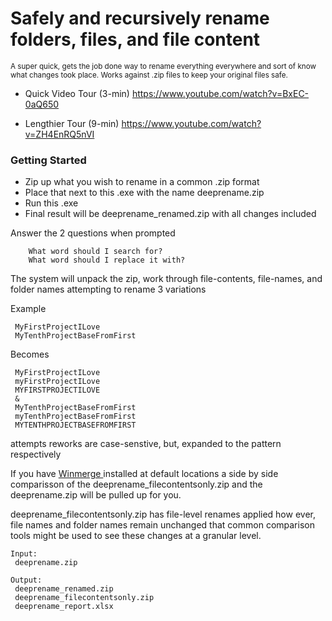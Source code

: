 
<h1> Safely and recursively rename folders, files, and file content</h1>
<sub>A super quick, gets the job done way to rename everything everywhere and sort of know what changes took place. Works against .zip files to keep your original files safe.</sub>

- Quick Video Tour (3-min) https://www.youtube.com/watch?v=BxEC-0aQ650

- Lengthier Tour (9-min) https://www.youtube.com/watch?v=ZH4EnRQ5nVI  

<h3>Getting Started</h3>

- Zip up what you wish to rename in a common .zip format
- Place that next to this .exe with the name deeprename.zip
- Run this .exe
- Final result will be deeprename_renamed.zip with all changes included

Answer the 2 questions when prompted
```
    What word should I search for?
    What word should I replace it with?
```

The system will unpack the zip, work through file-contents, file-names, and folder names attempting to rename 3 variations

Example
``` 
 MyFirstProjectILove
 MyTenthProjectBaseFromFirst
```

Becomes
```
 MyFirstProjectILove
 myFirstProjectILove
 MYFIRSTPROJECTILOVE
 & 
 MyTenthProjectBaseFromFirst
 myTenthProjectBaseFromFirst
 MYTENTHPROJECTBASEFROMFIRST
```

attempts reworks are case-senstive, but, expanded to the pattern respectively

If you have <a href="https://winmerge.org/downloads/?lang=en" target="_blank"> Winmerge </a> installed at default locations a side by side comparisson of the deeprename_filecontentsonly.zip and the deeprename.zip will be pulled up for you. 

deeprename_filecontentsonly.zip has file-level renames applied how ever, file names and folder names remain unchanged that common comparison tools might be used to see these changes at a granular level.

```
Input:
 deeprename.zip

Output:
 deeprename_renamed.zip
 deeprename_filecontentsonly.zip
 deeprename_report.xlsx
```

